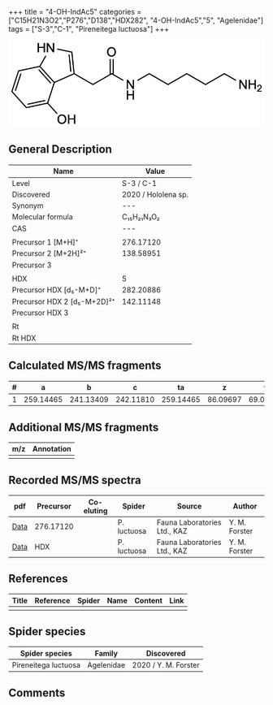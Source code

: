 +++
title = "4-OH-IndAc5"
categories = ["C15H21N3O2","P276","D138","HDX282",
"4-OH-IndAc5","5",
"Agelenidae"]
tags = ["S-3","C-1",
"Pireneitega luctuosa"]
+++

![](/img/4-OH-IndAc5.png)

## General Description

| Name                       | Value              |
|----------------------------|--------------------|
| Level                      | S-3 / C-1          |
| Discovered                 | 2020 / Hololena sp. |
| Synonym                    | ---                |
| Molecular formula          | C₁₅H₂₁N₃O₂                   |
| CAS                        | ---                |
|                            |                    |
| Precursor 1 [M+H]⁺         | 276.17120                   |
| Precursor 2 [M+2H]²⁺       | 138.58951                   |
| Precursor 3                |                    |
|                            |                    |
| HDX                        | 5                    |
| Precursor HDX   [d₅-M+D]⁺   | 282.20886                   |
| Precursor HDX 2 [d₅-M+2D]²⁺ | 142.11148                   |
| Precursor HDX 3            |                    |
|                            |                    |
| Rt                         |                    |
| Rt HDX                     |                    |

## Calculated MS/MS fragments

| # | a         | b         | c         | ta        | z         | y         | tz        |
|---|-----------|-----------|-----------|-----------|-----------|-----------|-----------|
| 1 | 259.14465 | 241.13409 | 242.11810 | 259.14465 | 86.09697 | 69.07042 | 103.12352 |

## Additional MS/MS fragments

| m/z | Annotation |
|-----|------------|
|     |            |

## Recorded MS/MS spectra

| pdf                                             | Precursor | Co-eluting | Spider      | Source                       | Author        |
|-------------------------------------------------|-----------|------------|-------------|------------------------------|---------------|
| [Data](/pdf/P-luctuosa/276_4-OH-IndAc5_Pl.pdf) | 276.17120  |           | P. luctuosa | Fauna Laboratories Ltd., KAZ | Y. M. Forster |
| [Data](/pdf/P-luctuosa/276_4-OH-IndAc5_Pl_HDX.pdf) | HDX  |           | P. luctuosa | Fauna Laboratories Ltd., KAZ | Y. M. Forster |


## References

| Title | Reference | Spider | Name | Content | Link |
|-------|-----------|--------|------|---------|------|
|       |           |        |      |         |      |

## Spider species

| Spider species     | Family     | Discovered           |
|--------------------|------------|----------------------|
| Pireneitega luctuosa | Agelenidae | 2020 / Y. M. Forster |


## Comments